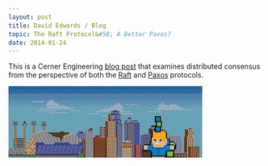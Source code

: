 ```yaml
---
layout: post
title: David Edwards / Blog
topic: The Raft Protocol&#58; A Better Paxos?
date: 2014-01-24
---
```

This is a Cerner Engineering [blog post](http://engineering.cerner.com/2014/01/the-raft-protocol-a-better-paxos/) that examines
distributed consensus from the perspective of both the [Raft](https://raft.github.io) and
[Paxos](https://en.wikipedia.org/wiki/Paxos_%28computer_science%29) protocols.

[![The Raft Protocol: A Better Paxos?](/images/cerner-engineering-blog.png)](http://engineering.cerner.com/2014/01/the-raft-protocol-a-better-paxos/ "The Raft Protocol: A Better Paxos?")
